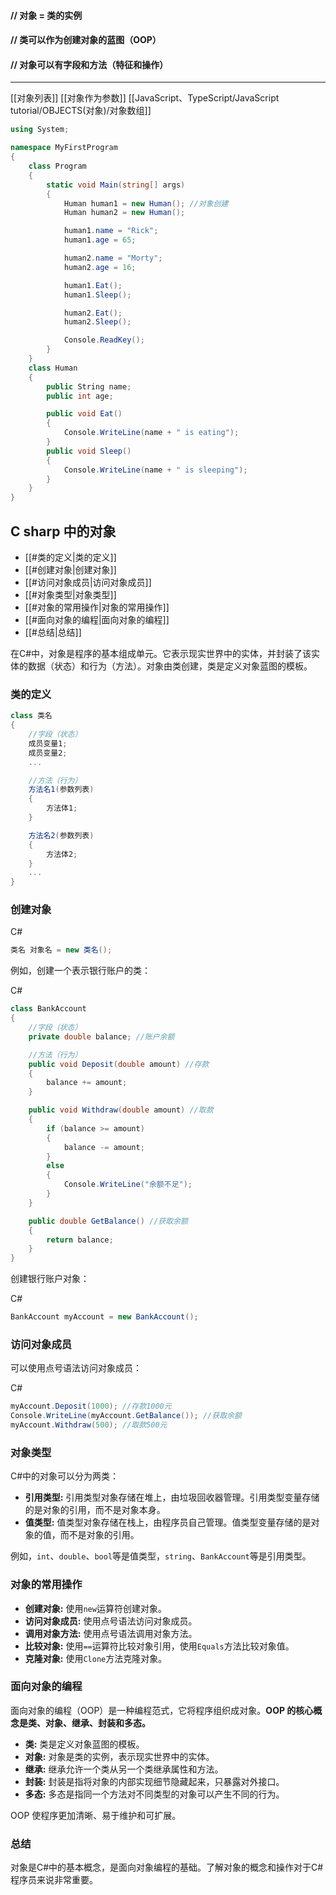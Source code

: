 #### // 对象 = 类的实例
#### // 类可以作为创建对象的蓝图（OOP）
#### // 对象可以有字段和方法（特征和操作）

---
[[对象列表]]       [[对象作为参数]]     [[JavaScript、TypeScript/JavaScript tutorial/OBJECTS(对象)/对象数组]]
```c#
using System;

namespace MyFirstProgram
{
    class Program
    {
        static void Main(string[] args)
        {
            Human human1 = new Human();	//对象创建
            Human human2 = new Human();

            human1.name = "Rick";
            human1.age = 65;

            human2.name = "Morty";
            human2.age = 16;

            human1.Eat();
            human1.Sleep();

            human2.Eat();
            human2.Sleep();

            Console.ReadKey();
        }
    }
    class Human 
    {
        public String name;
        public int age;

        public void Eat()
        {
            Console.WriteLine(name + " is eating");
        }
        public void Sleep()
        {
            Console.WriteLine(name + " is sleeping");
        }
    }
}
```

## C sharp 中的对象

- [[#类的定义|类的定义]]
- [[#创建对象|创建对象]]
- [[#访问对象成员|访问对象成员]]
- [[#对象类型|对象类型]]
- [[#对象的常用操作|对象的常用操作]]
- [[#面向对象的编程|面向对象的编程]]
- [[#总结|总结]]

在C#中，对象是程序的基本组成单元。它表示现实世界中的实体，并封装了该实体的数据（状态）和行为（方法）。对象由类创建，类是定义对象蓝图的模板。

### 类的定义


```C#
class 类名
{
    //字段（状态）
    成员变量1;
    成员变量2;
    ...

    //方法（行为）
    方法名1(参数列表)
    {
        方法体1;
    }

    方法名2(参数列表)
    {
        方法体2;
    }
    ...
}
```

### 创建对象

C#

```C#
类名 对象名 = new 类名();
```

例如，创建一个表示银行账户的类：

C#

```C#
class BankAccount
{
    //字段（状态）
    private double balance; //账户余额

    //方法（行为）
    public void Deposit(double amount) //存款
    {
        balance += amount;
    }

    public void Withdraw(double amount) //取款
    {
        if (balance >= amount)
        {
            balance -= amount;
        }
        else
        {
            Console.WriteLine("余额不足");
        }
    }

    public double GetBalance() //获取余额
    {
        return balance;
    }
}
```

创建银行账户对象：

C#

```C#
BankAccount myAccount = new BankAccount();
```

### 访问对象成员

可以使用点号语法访问对象成员：

C#

```C#
myAccount.Deposit(1000); //存款1000元
Console.WriteLine(myAccount.GetBalance()); //获取余额
myAccount.Withdraw(500); //取款500元
```

### 对象类型

C#中的对象可以分为两类：

- **引用类型:** 引用类型对象存储在堆上，由垃圾回收器管理。引用类型变量存储的是对象的引用，而不是对象本身。
- **值类型:** 值类型对象存储在栈上，由程序员自己管理。值类型变量存储的是对象的值，而不是对象的引用。

例如，`int`、`double`、`bool`等是值类型，`string`、`BankAccount`等是引用类型。

### 对象的常用操作

- **创建对象:** 使用`new`运算符创建对象。
- **访问对象成员:** 使用点号语法访问对象成员。
- **调用对象方法:** 使用点号语法调用对象方法。
- **比较对象:** 使用`==`运算符比较对象引用，使用`Equals`方法比较对象值。
- **克隆对象:** 使用`Clone`方法克隆对象。

### 面向对象的编程

面向对象的编程（OOP）是一种编程范式，它将程序组织成对象。**OOP 的核心概念是类、对象、继承、封装和多态。**

- **类:** 类是定义对象蓝图的模板。
- **对象:** 对象是类的实例，表示现实世界中的实体。
- **继承:** 继承允许一个类从另一个类继承属性和方法。
- **封装:** 封装是指将对象的内部实现细节隐藏起来，只暴露对外接口。
- **多态:** 多态是指同一个方法对不同类型的对象可以产生不同的行为。

OOP 使程序更加清晰、易于维护和可扩展。

### 总结

对象是C#中的基本概念，是面向对象编程的基础。了解对象的概念和操作对于C#程序员来说非常重要。